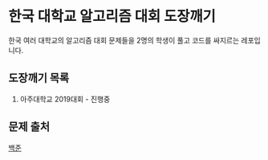 # 한국 대학교 알고리즘 대회 도장깨기

한국 여러 대학교의 알고리즘 대회 문제들을 2명의 학생이 풀고 코드를 싸지르는 레포입니다.

## 도장깨기 목록

1. 아주대학교 2019대회 - 진행중

## 문제 출처

[백준](https://www.acmicpc.net/)
